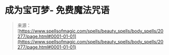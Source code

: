 <!--yml

category: 未分类

date: 2024-06-12 19:03:01

-->

# 成为宝可梦- 免费魔法咒语

> 来源：[https://www.spellsofmagic.com/spells/beauty_spells/body_spells/20277/page.html#0001-01-01](https://www.spellsofmagic.com/spells/beauty_spells/body_spells/20277/page.html#0001-01-01)
